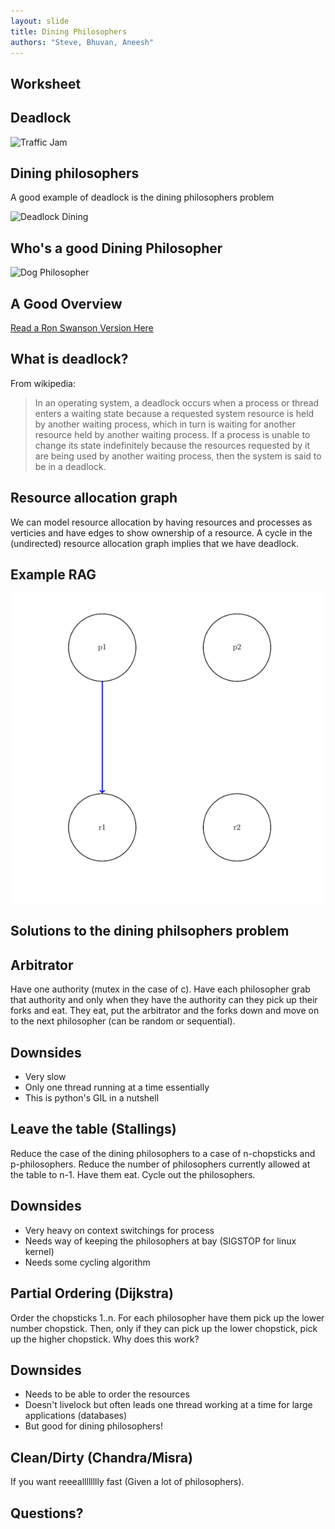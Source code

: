 ```yaml
---
layout: slide
title: Dining Philosophers
authors: "Steve, Bhuvan, Aneesh"
---
```


## Worksheet

<horizontal />

## Deadlock

<vertical />

![Traffic Jam](/images/slides/dining/traffic.gif)

## Dining philosophers

A good example of deadlock is the dining philosophers problem

![Deadlock Dining](/images/slides/dining/dining.gif)

## Who's a good Dining Philosopher

![Dog Philosopher](/images/slides/dining/dogdining.gif)

## A Good Overview

[Read a Ron Swanson Version Here](http://adit.io/posts/2013-05-11-The-Dining-Philosophers-Problem-With-Ron-Swanson.html)

<horizontal />

## What is deadlock?

From wikipedia:
> In an operating system, a deadlock occurs when a process or thread enters a waiting state because a requested system resource is held by another waiting process, which in turn is waiting for another resource held by another waiting process. If a process is unable to change its state indefinitely because the resources requested by it are being used by another waiting process, then the system is said to be in a deadlock.

<horizontal />

## Resource allocation graph

We can model resource allocation by having resources and processes as verticies
and have edges to show ownership of a resource. A cycle in the (undirected)
resource allocation graph implies that we have deadlock.

## Example RAG

![Deadlock RAG](/images/slides/dining/rag.gif)

<horizontal />

## Solutions to the dining philsophers problem

<horizontal />

## Arbitrator

<vertical />

Have one authority (mutex in the case of c). Have each philosopher grab that authority and only when they have the authority can they pick up their forks and eat. They eat, put the arbitrator and the forks down and move on to the next philosopher (can be random or sequential).

## Downsides

* Very slow
* Only one thread running at a time essentially
* This is python's GIL in a nutshell

<horizontal />

## Leave the table (Stallings)

<vertical />

Reduce the case of the dining philosophers to a case of n-chopsticks and p-philosophers. Reduce the number of philosophers currently allowed at the table to n-1. Have them eat. Cycle out the philosophers.

## Downsides

* Very heavy on context switchings for process
* Needs way of keeping the philosophers at bay (SIGSTOP for linux kernel)
* Needs some cycling algorithm

<horizontal />

## Partial Ordering (Dijkstra)

<vertical />

Order the chopsticks 1..n. For each philosopher have them pick up the lower number chopstick. Then, only if they can pick up the lower chopstick, pick up the higher chopstick. Why does this work?

## Downsides

* Needs to be able to order the resources
* Doesn't livelock but often leads one thread working at a time for large applications (databases)
* But good for dining philosophers!

<horizontal />

## Clean/Dirty (Chandra/Misra)

<vertical />

If you want reeealllllllly fast (Given a lot of philosophers).

<horizontal />

## Questions?

